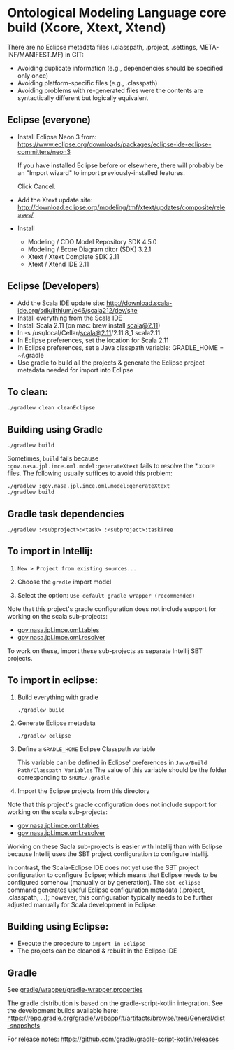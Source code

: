 # Ontological Modeling Language core build (Xcore, Xtext, Xtend)

There are no Eclipse metadata files (.classpath, .project, .settings, META-INF/MANIFEST.MF) in GIT:
- Avoiding duplicate information (e.g., dependencies should be specified only once)
- Avoiding platform-specific files (e.g., .classpath)
- Avoiding problems with re-generated files were the contents are syntactically different but logically equivalent

## Eclipse (everyone)

- Install Eclipse Neon.3 from: https://www.eclipse.org/downloads/packages/eclipse-ide-eclipse-committers/neon3
   
   If you have installed Eclipse before or elsewhere, there will probably be an "Import wizard"
   to import previously-installed features.
   
   Click Cancel.
   
- Add the Xtext update site: http://download.eclipse.org/modeling/tmf/xtext/updates/composite/releases/
- Install 
    - Modeling / CDO Model Repository SDK 4.5.0
    - Modeling / Ecore Diagram ditor (SDK) 3.2.1
    - Xtext / Xtext Complete SDK 2.11 
    - Xtext / Xtend IDE 2.11

## Eclipse (Developers)

- Add the Scala IDE update site: http://download.scala-ide.org/sdk/lithium/e46/scala212/dev/site
- Install everything from the Scala IDE
- Install Scala 2.11 (on mac: brew install scala@2.11)
- ln -s /usr/local/Cellar/scala@2.11/2.11.8_1 scala2.11
- In Eclipse preferences, set the location for Scala 2.11
- In Eclipse preferences, set a Java classpath variable: GRADLE_HOME = ~/.gradle
- Use gradle to build all the projects & generate the Eclipse project metadata needed for import into Eclipse


## To clean:

	./gradlew clean cleanEclipse

## Building using Gradle

    ./gradlew build
    
Sometimes, `build` fails because `:gov.nasa.jpl.imce.oml.model:generateXtext` fails to resolve the *.xcore files.
The following usually suffices to avoid this problem:

    ./gradlew :gov.nasa.jpl.imce.oml.model:generateXtext
    ./gradlew build

## Gradle task dependencies

    ./gradlew :<subproject>:<task> :<subproject>:taskTree
    
## To import in Intellij:

1) `New > Project from existing sources...`

2) Choose the `gradle` import model

3) Select the option: `Use default gradle wrapper (recommended)`

Note that this project's gradle configuration does not include support for working on the scala sub-projects:
- [gov.nasa.jpl.imce.oml.tables](gov.nasa.jpl.imce.oml.tables)
- [gov.nasa.jpl.imce.oml.resolver](gov.nasa.jpl.imce.oml.resolver)

To work on these, import these sub-projects as separate Intellij SBT projects.

## To import in eclipse:

1) Build everything with gradle

     ```
     ./gradlew build
     ```
     
2) Generate Eclipse metadata

     ```
     ./gradlew eclipse
     ```
     
3) Define a `GRADLE_HOME` Eclipse Classpath variable

   This variable can be defined in Eclipse' preferences in `Java/Build Path/Classpath Variables`
   The value of this variable should be the folder corresponding to `$HOME/.gradle`
   
4) Import the Eclipse projects from this directory

Note that this project's gradle configuration does not include support for working on the scala sub-projects:
- [gov.nasa.jpl.imce.oml.tables](gov.nasa.jpl.imce.oml.tables)
- [gov.nasa.jpl.imce.oml.resolver](gov.nasa.jpl.imce.oml.resolver)

Working on these Sacla sub-projects is easier with Intellij than with Eclipse 
because Intellij uses the SBT project configuration to configure Intellij.

In contrast, the Scala-Eclipse IDE does not yet use the SBT project configuration to configure Eclipse;
which means that Eclipse needs to be configured somehow (manually or by generation). The `sbt eclipse`
command generates useful Eclipse configuration metadata (.project, .classpath, ...); however, this configuration
typically needs to be further adjusted manually for Scala development in Eclipse.

## Building using Eclipse:

- Execute the procedure to `import in Eclipse`
- The projects can be cleaned & rebuilt in the Eclipse IDE

## Gradle

See [gradle/wrapper/gradle-wrapper.properties](gradle/wrapper/gradle-wrapper.properties)

The gradle distribution is based on the gradle-script-kotlin integration.
See the development builds available here: 
https://repo.gradle.org/gradle/webapp/#/artifacts/browse/tree/General/dist-snapshots

For release notes:
https://github.com/gradle/gradle-script-kotlin/releases

